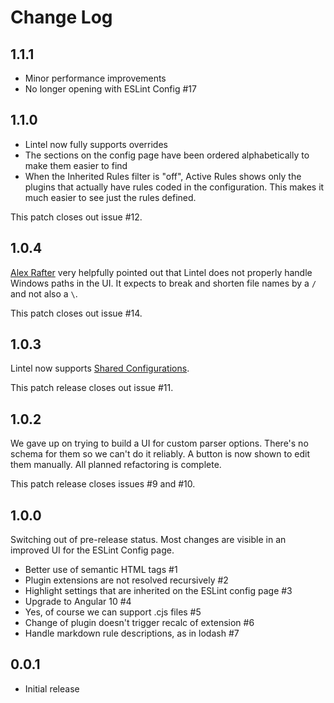 # Change Log

## 1.1.1

* Minor performance improvements
* No longer opening with ESLint Config #17

## 1.1.0

* Lintel now fully supports overrides
* The sections on the config page have been ordered alphabetically to make them easier to find
* When the Inherited Rules filter is "off", Active Rules shows only the plugins that actually have rules coded in the configuration. This makes it much easier to see just the rules defined.

This patch closes out issue #12.

## 1.0.4

[Alex Rafter](https://github.com/Alex-Rafter) very helpfully pointed out that Lintel does not properly handle Windows paths in the UI. It expects to break and shorten file names by a `/` and not also a `\`.

This patch closes out issue #14.

## 1.0.3

Lintel now supports [Shared Configurations](https://eslint.org/docs/developer-guide/shareable-configs).

This patch release closes out issue #11.

## 1.0.2

We gave up on trying to build a UI for custom parser options. There's no schema for them so we can't do it reliably. A button is now shown to edit them manually. All planned refactoring is complete.

This patch release closes issues #9 and #10.

## 1.0.0

Switching out of pre-release status. Most changes are visible in an improved UI for the ESLint Config page.

* Better use of semantic HTML tags #1
* Plugin extensions are not resolved recursively #2
* Highlight settings that are inherited on the ESLint config page #3
* Upgrade to Angular 10 #4
* Yes, of course we can support .cjs files #5
* Change of plugin doesn't trigger recalc of extension #6
* Handle markdown rule descriptions, as in lodash #7

## 0.0.1

* Initial release
